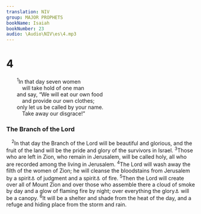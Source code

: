 ```yaml
---
translation: NIV
group: MAJOR PROPHETS
bookName: Isaiah 
bookNumber: 23
audio: \Audio\NIV\es\4.mp3
---
```


<div class="title"><h1>4</h1></div>
<span class="verse es_4_1">  <sup>1</sup>In that day seven women <br/>   will take hold of one man <br/>  and say, “We will eat our own food <br/>   and provide our own clothes; <br/>  only let us be called by your name. <br/>   Take away our disgrace!” <br/></span>
<div class="title"><h3>The Branch of the Lord </h3></div>
<span class="verse es_4_2"> <sup>2</sup>In that day the Branch of the Lord will be beautiful and glorious, and the fruit of the land will be the pride and glory of the survivors in Israel. </span>
<span class="verse es_4_3"><sup>3</sup>Those who are left in Zion, who remain in Jerusalem, will be called holy, all who are recorded among the living in Jerusalem. </span>
<span class="verse es_4_4"><sup>4</sup>The Lord will wash away the filth of the women of Zion; he will cleanse the bloodstains from Jerusalem by a spirit<a data-toggle="tooltip" data-placement="bottom" title="Or the Spirit">⚓</a> of judgment and a spirit<a data-toggle="tooltip" data-placement="bottom" title="Or the Spirit">⚓</a> of fire. </span>
<span class="verse es_4_5"><sup>5</sup>Then the Lord will create over all of Mount Zion and over those who assemble there a cloud of smoke by day and a glow of flaming fire by night; over everything the glory<a data-toggle="tooltip" data-placement="bottom" title="Or over all the glory there">⚓</a> will be a canopy. </span>
<span class="verse es_4_6"><sup>6</sup>It will be a shelter and shade from the heat of the day, and a refuge and hiding place from the storm and rain. <br/></span>

